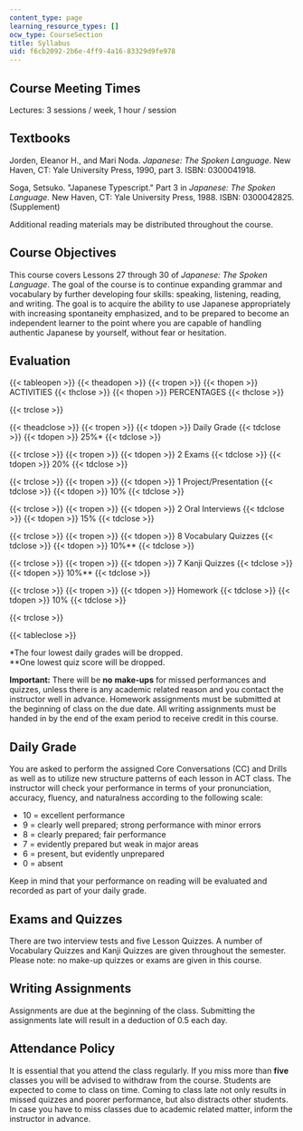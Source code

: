 ```yaml
---
content_type: page
learning_resource_types: []
ocw_type: CourseSection
title: Syllabus
uid: f6cb2092-2b6e-4ff9-4a16-83329d9fe978
---
```


Course Meeting Times
--------------------

Lectures: 3 sessions / week, 1 hour / session

Textbooks
---------

Jorden, Eleanor H., and Mari Noda. _Japanese: The Spoken Language_. New Haven, CT: Yale University Press, 1990, part 3. ISBN: 0300041918.

Soga, Setsuko. "Japanese Typescript." Part 3 in _Japanese: The Spoken Language._ New Haven, CT: Yale University Press, 1988. ISBN: 0300042825. (Supplement)

Additional reading materials may be distributed throughout the course.

Course Objectives
-----------------

This course covers Lessons 27 through 30 of _Japanese: The Spoken Language_. The goal of the course is to continue expanding grammar and vocabulary by further developing four skills: speaking, listening, reading, and writing. The goal is to acquire the ability to use Japanese appropriately with increasing spontaneity emphasized, and to be prepared to become an independent learner to the point where you are capable of handling authentic Japanese by yourself, without fear or hesitation.

Evaluation
----------

{{< tableopen >}}
{{< theadopen >}}
{{< tropen >}}
{{< thopen >}}
ACTIVITIES
{{< thclose >}}
{{< thopen >}}
PERCENTAGES
{{< thclose >}}

{{< trclose >}}

{{< theadclose >}}
{{< tropen >}}
{{< tdopen >}}
Daily Grade
{{< tdclose >}}
{{< tdopen >}}
25%\*
{{< tdclose >}}

{{< trclose >}}
{{< tropen >}}
{{< tdopen >}}
2 Exams
{{< tdclose >}}
{{< tdopen >}}
20%
{{< tdclose >}}

{{< trclose >}}
{{< tropen >}}
{{< tdopen >}}
1 Project/Presentation
{{< tdclose >}}
{{< tdopen >}}
10%
{{< tdclose >}}

{{< trclose >}}
{{< tropen >}}
{{< tdopen >}}
2 Oral Interviews
{{< tdclose >}}
{{< tdopen >}}
15%
{{< tdclose >}}

{{< trclose >}}
{{< tropen >}}
{{< tdopen >}}
8 Vocabulary Quizzes
{{< tdclose >}}
{{< tdopen >}}
10%\*\*
{{< tdclose >}}

{{< trclose >}}
{{< tropen >}}
{{< tdopen >}}
7 Kanji Quizzes
{{< tdclose >}}
{{< tdopen >}}
10%\*\*
{{< tdclose >}}

{{< trclose >}}
{{< tropen >}}
{{< tdopen >}}
Homework
{{< tdclose >}}
{{< tdopen >}}
10%
{{< tdclose >}}

{{< trclose >}}

{{< tableclose >}}

\*The four lowest daily grades will be dropped.  
\*\*One lowest quiz score will be dropped.

**Important:** There will be **no** **make-ups** for missed performances and quizzes, unless there is any academic related reason and you contact the instructor well in advance. Homework assignments must be submitted at the beginning of class on the due date. All writing assignments must be handed in by the end of the exam period to receive credit in this course.

Daily Grade
-----------

You are asked to perform the assigned Core Conversations (CC) and Drills as well as to utilize new structure patterns of each lesson in ACT class. The instructor will check your performance in terms of your pronunciation, accuracy, fluency, and naturalness according to the following scale:

*   10 = excellent performance
*   9 = clearly well prepared; strong performance with minor errors
*   8 = clearly prepared; fair performance
*   7 = evidently prepared but weak in major areas
*   6 = present, but evidently unprepared
*   0 = absent

Keep in mind that your performance on reading will be evaluated and recorded as part of your daily grade.

Exams and Quizzes
-----------------

There are two interview tests and five Lesson Quizzes. A number of Vocabulary Quizzes and Kanji Quizzes are given throughout the semester. Please note: no make-up quizzes or exams are given in this course.

Writing Assignments
-------------------

Assignments are due at the beginning of the class. Submitting the assignments late will result in a deduction of 0.5 each day.

Attendance Policy
-----------------

It is essential that you attend the class regularly. If you miss more than **five** classes you will be advised to withdraw from the course. Students are expected to come to class on time. Coming to class late not only results in missed quizzes and poorer performance, but also distracts other students. In case you have to miss classes due to academic related matter, inform the instructor in advance.